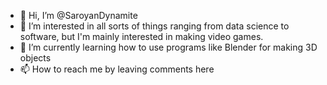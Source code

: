 - 👋 Hi, I’m @SaroyanDynamite
- 👀 I’m interested in all sorts of things ranging from data science to software, but I'm mainly interested in making video games.
- 🌱 I’m currently learning how to use programs like Blender for making 3D objects
- 📫 How to reach me by leaving comments here

<!---
SaroyanDynamite/SaroyanDynamite is a ✨ special ✨ repository because its `README.md` (this file) appears on your GitHub profile.
You can click the Preview link to take a look at your changes.
--->
